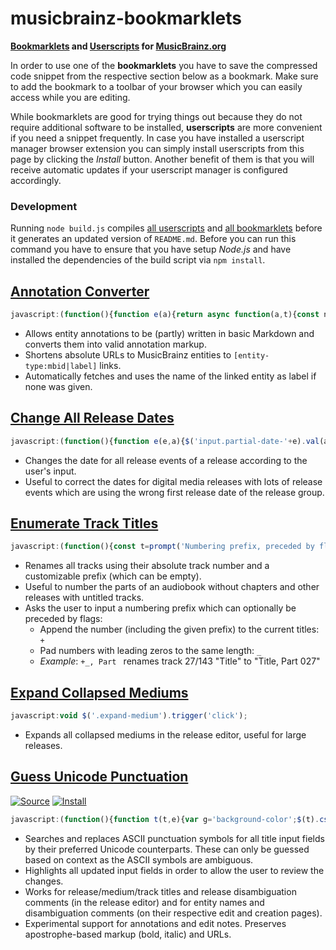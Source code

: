 # musicbrainz-bookmarklets

**[Bookmarklets](https://en.wikipedia.org/wiki/Bookmarklet) and [Userscripts](https://en.wikipedia.org/wiki/Userscript) for [MusicBrainz.org](https://musicbrainz.org)**

In order to use one of the **bookmarklets** you have to save the compressed code snippet from the respective section below as a bookmark. Make sure to add the bookmark to a toolbar of your browser which you can easily access while you are editing.

While bookmarklets are good for trying things out because they do not require additional software to be installed, **userscripts** are more convenient if you need a snippet frequently. In case you have installed a userscript manager browser extension you can simply install userscripts from this page by clicking the *Install* button. Another benefit of them is that you will receive automatic updates if your userscript manager is configured accordingly.

### Development

Running `node build.js` compiles [all userscripts](src/userscripts/) and [all bookmarklets](src/bookmarklets/) before it generates an updated version of `README.md`. Before you can run this command you have to ensure that you have setup *Node.js* and have installed the dependencies of the build script via `npm install`.

## [Annotation Converter](src/annotationConverter.js)

```js
javascript:(function(){function e(a){return async function(a,t){const n=[];a.replace(t,(a,...t)=>{t=((a,t,n)=>async function(a,t=null){if(a.includes('musicbrainz.org')){const r=new URL(a);var[n,e,c]=r.pathname.match(/^\/(.+?)\/([0-9a-f-]{36})$/)||[];if(n)return t=t||await async function(a){a.pathname='/ws/2'+a.pathname,a.search='?fmt=json';let t=await fetch(a);return t=await t.json(),t.name||t.title}(r),`[${e}:${c}|${t}]`}return function(a,t=null){return t?`[${a}|${t}]`:`[${a}]`}(a,t)}(t,n))(a,...t),n.push(t)});const e=await Promise.all(n);return a.replace(t,()=>e.shift())}(a,/\[(.+?)(?:\|(.+?))?\]/g)}var a='textarea[name$=text]',c=[[/\[(.+?)\]\((.+?)\)/g,'[$2|$1]'],[/(?<!\[)(https?:\/\/\S+)/g,'[$1]'],[/\[(.+?)(\|.+?)?\]/g,(a,t,n='')=>`[${btoa(t)}${n}]`],[/(__|\*\*)(?=\S)(.+?)(?<=\S)\1/g,"'''$2'''"],[/(_|\*)(?=\S)(.+?)(?<=\S)\1/g,"''$2''"],[/^\# +(.+?)( +\#*)?$/gm,'= $1 ='],[/^\#{2} +(.+?)( +\#*)?$/gm,'== $1 =='],[/^\#{3} +(.+?)( +\#*)?$/gm,'=== $1 ==='],[/^(\d+)\. +/gm,'    $1. '],[/^[-+*] +/gm,'    * '],[/\[([A-Za-z0-9+/=]+)(\|.+?)?\]/g,(a,t,n='')=>`[${atob(t)}${n}]`]],r='background-color';$(a).css(r,'').each((a,t)=>{let n=t.value;n&&(c.forEach(([a,t])=>{n=n.replace(a,t)}),n!=t.value&&$(t).val(n).trigger('change').css(r,'yellow'))}),$(a).each(async(a,t)=>{var n=await e(t.value);n!=t.value&&$(t).val(n)})})();
```

- Allows entity annotations to be (partly) written in basic Markdown and converts them into valid annotation markup.
- Shortens absolute URLs to MusicBrainz entities to `[entity-type:mbid|label]` links.
- Automatically fetches and uses the name of the linked entity as label if none was given.

## [Change All Release Dates](src/changeAllReleaseDates.js)

```js
javascript:(function(){function e(e,a){$('input.partial-date-'+e).val(a).trigger('change')}var a,t,n=prompt('Date for all release events (YYYY-MM-DD):');null!==n&&([,a,t,n]=/(\d{4})(?:-(\d{2})(?:-(\d{2}))?)?/.exec(n)||[],t=t,n=n,e('year',a),e('month',t),e('day',n))})();
```

- Changes the date for all release events of a release according to the user's input.
- Useful to correct the dates for digital media releases with lots of release events which are using the wrong first
  release date of the release group.

## [Enumerate Track Titles](src/enumerateTrackTitles.js)

```js
javascript:(function(){const t=prompt('Numbering prefix, preceded by flags:\n+ append to current titles\n_ pad numbers','Part ');if(null!==t){let[,e,n]=t.match(/^([+_]*)(.*)/);e={append:e.includes('+'),padNumbers:e.includes('_')},function(a='',l={}){let e=$('input.track-name');var n=e.length.toString().length;const i=new Intl.NumberFormat('en',{minimumIntegerDigits:n});e.each((e,n)=>{let t=e+1;l.padNumbers&&(t=i.format(t));let r=a+t;l.append&&(r=(n.value+r).replace(/([.!?]),/,'$1')),$(n).val(r)}).trigger('change')}(n,e)}})();
```

- Renames all tracks using their absolute track number and a customizable prefix (which can be empty).
- Useful to number the parts of an audiobook without chapters and other releases with untitled tracks.
- Asks the user to input a numbering prefix which can optionally be preceded by flags:
  - Append the number (including the given prefix) to the current titles: `+`
  - Pad numbers with leading zeros to the same length: `_`
  - *Example*: `+_, Part ` renames track 27/143 "Title" to "Title, Part 027"

## [Expand Collapsed Mediums](src/expandCollapsedMediums.js)

```js
javascript:void $('.expand-medium').trigger('click');
```

- Expands all collapsed mediums in the release editor, useful for large releases.

## [Guess Unicode Punctuation](src/guessUnicodePunctuation.js)

[![Source](https://raw.github.com/jerone/UserScripts/master/_resources/Source-button.png)](dist/guessUnicodePunctuation.user.js)
[![Install](https://raw.github.com/jerone/UserScripts/master/_resources/Install-button.png)](dist/guessUnicodePunctuation.user.js?raw=1)

```js
javascript:(function(){function t(t,e){var g='background-color';$(t).css(g,'').each((t,n)=>{let a=n.value;a&&(e.forEach(([t,n])=>{a=a.replace(t,n)}),a!=n.value&&$(n).val(a).trigger('change').css(g,'yellow'))})}var n=[[/(?<=\W|^)"(.+?)"(?=\W|$)/g,'\u201c$1\u201d'],[/(?<=\W|^)'(n)'(?=\W|$)/gi,'\u2019$1\u2019'],[/(?<=\W|^)'(.+?)'(?=\W|$)/g,'\u2018$1\u2019'],[/(\d+)"/g,'$1\u2033'],[/(\d+)'(\d+)/g,'$1\u2032$2'],[/'/g,'\u2019'],[/(?<!\.)\.{3}(?!\.)/g,'\u2026'],[/ - /g,' \u2013 '],[/(\d{4})-(\d{2})-(\d{2})(?=\W|$)/g,'$1\u2010$2\u2010$3'],[/(\d{4})-(\d{2})(?=\W|$)/g,'$1\u2010$2'],[/(\d+)-(\d+)/g,'$1\u2013$2'],[/-/g,'\u2010']],a=[[/\[(.+?)(\|.+?)?\]/g,(t,n,a='')=>`[${btoa(n)}${a}]`],[/(?<=\/\/)(\S+)/g,(t,n)=>btoa(n)],[/'''/g,'<b>'],[/''/g,'<i>'],...n,[/<b>/g,"'''"],[/<i>/g,"''"],[/(?<=\/\/)([A-Za-z0-9+/=]+)/g,(t,n)=>atob(n)],[/\[([A-Za-z0-9+/=]+)(\|.+?)?\]/g,(t,n,a='')=>`[${atob(n)}${a}]`]];t(['input#name','input#comment','input.track-name','input[id^=medium-title]','input[name$=name]','input[name$=comment]'].join(),n),t(['#annotation','#edit-note-text','textarea[name$=text]','.edit-note'].join(),a)})();
```

- Searches and replaces ASCII punctuation symbols for all title input fields by their preferred Unicode counterparts.
  These can only be guessed based on context as the ASCII symbols are ambiguous.
- Highlights all updated input fields in order to allow the user to review the changes.
- Works for release/medium/track titles and release disambiguation comments (in the release editor)
  and for entity names and disambiguation comments (on their respective edit and creation pages).
- Experimental support for annotations and edit notes. Preserves apostrophe-based markup (bold, italic) and URLs.
